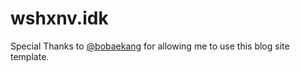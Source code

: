 # wshxnv.idk 
Special Thanks to [@bobaekang](https://github.com/bobaekang) for allowing me to use this blog site template.

